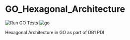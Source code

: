# GO_Hexagonal_Architecture
![Run GO Tests](https://github.com/AndersonRezende/GO_Hexagonal_Architecture/actions/workflows/ci.yml/badge.svg)
![go](https://img.shields.io/github/languages/top/AndersonRezende/GO_Hexagonal_Architecture?style=flat-square)

Hexagonal Architecture in GO as part of DB1 PDI